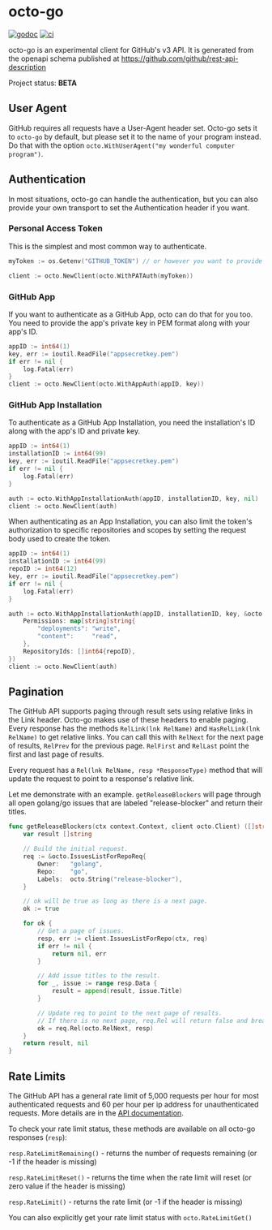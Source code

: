 # octo-go

[![godoc](https://godoc.org/github.com/WillAbides/octo-go?status.svg)](https://godoc.org/github.com/WillAbides/octo-go)
[![ci](https://github.com/WillAbides/octo-go/workflows/ci/badge.svg?branch=master&event=push)](https://github.com/WillAbides/octo-go/actions?query=workflow%3Aci+branch%3Amaster+event%3Apush)

octo-go is an experimental client for GitHub's v3 API. It is generated from the openapi schema published at 
https://github.com/github/rest-api-description

Project status: __BETA__

## User Agent

GitHub requires all requests have a User-Agent header set. Octo-go sets it to `octo-go` by default, but please set it
 to the name of your program instead. Do that with the option `octo.WithUserAgent("my wonderful computer program")`.

## Authentication

In most situations, octo-go can handle the authentication, but you can also provide your own transport to set the
 Authentication header if you want.
 
### Personal Access Token

This is the simplest and most common way to authenticate.

```go
myToken := os.Getenv("GITHUB_TOKEN") // or however you want to provide your token

client := octo.NewClient(octo.WithPATAuth(myToken))
```

### GitHub App

If you want to authenticate as a GitHub App, octo can do that for you too. You need to provide the app's private key
 in PEM format along with your app's ID.

```go
appID := int64(1)
key, err := ioutil.ReadFile("appsecretkey.pem")
if err != nil {
    log.Fatal(err)
}
client := octo.NewClient(octo.WithAppAuth(appID, key))
```

### GitHub App Installation

To authenticate as a GitHub App Installation, you need the installation's ID along with the app's ID and private key.

```go
appID := int64(1)
installationID := int64(99)
key, err := ioutil.ReadFile("appsecretkey.pem")
if err != nil {
    log.Fatal(err)
}

auth := octo.WithAppInstallationAuth(appID, installationID, key, nil)
client := octo.NewClient(auth)
```

When authenticating as an App Installation, you can also limit the token's authorization to specific repositories and
 scopes by setting the request body used to create the token.
 
```go
appID := int64(1)
installationID := int64(99)
repoID := int64(12)
key, err := ioutil.ReadFile("appsecretkey.pem")
if err != nil {
    log.Fatal(err)
}

auth := octo.WithAppInstallationAuth(appID, installationID, key, &octo.AppsCreateInstallationAccessTokenReqBody{
    Permissions: map[string]string{
        "deployments": "write",
        "content":     "read",
    },
    RepositoryIds: []int64{repoID},
})
client := octo.NewClient(auth)
```

## Pagination

The GitHub API supports paging through result sets using relative links in the Link header. Octo-go makes use of
 these headers to enable paging. Every response has the methods `RelLink(lnk RelName)` and `HasRelLink(lnk RelName)` 
 to get relative links. You can call this with `RelNext` for the next page of results, `RelPrev` for the previous
 page. `RelFirst` and `RelLast` point the first and last page of results.
 
Every request has a `Rel(lnk RelName, resp *ResponseType)` method that will update the request to point to a response's
 relative link.
 
Let me demonstrate with an example. `getReleaseBlockers` will page through all open golang/go issues that are labeled
 "release-blocker" and return their titles.

```go
func getReleaseBlockers(ctx context.Context, client octo.Client) ([]string, error) {
	var result []string

	// Build the initial request.
	req := &octo.IssuesListForRepoReq{
		Owner:   "golang",
		Repo:    "go",
		Labels:  octo.String("release-blocker"),
	}

	// ok will be true as long as there is a next page.
	ok := true

	for ok {
		// Get a page of issues.
		resp, err := client.IssuesListForRepo(ctx, req)
		if err != nil {
			return nil, err
		}

		// Add issue titles to the result.
		for _, issue := range resp.Data {
			result = append(result, issue.Title)
		}

		// Update req to point to the next page of results.
		// If there is no next page, req.Rel will return false and break the loop
		ok = req.Rel(octo.RelNext, resp)
	}
	return result, nil
}
```

## Rate Limits

The GitHub API has a general rate limit of 5,000 requests per hour for most authenticated requests and 60 per hour per
 ip address for unauthenticated requests. More details are in the [API documentation](https://developer.github.com/v3/#rate-limiting).

To check your rate limit status, these methods are available on all octo-go responses (`resp`):

`resp.RateLimitRemaining()` - returns the number of requests remaining (or -1 if the header is missing)

`resp.RateLimitReset()` - returns the time when the rate limit will reset (or zero value if the header is missing)

`resp.RateLimit()` - returns the rate limit (or -1 if the header is missing)

You can also explicitly get your rate limit status with `octo.RateLimitGet()`

